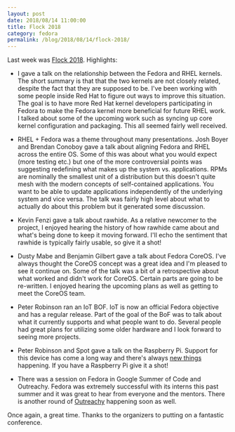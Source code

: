 ```yaml
---
layout: post
date: 2018/08/14 11:00:00
title: Flock 2018
category: fedora
permalink: /blog/2018/08/14/flock-2018/
---
```

Last week was [Flock 2018](https://flock2018.sched.com/). Highlights:

- I gave a talk on the relationship between the Fedora and RHEL kernels. The
short summary is that that the two kernels are not closely related, despite
the fact that they are supposed to be. I've been working with some people
inside Red Hat to figure out ways to improve this situation. The goal is to
have more Red Hat kernel developers participating in Fedora to make the Fedora
kernel more beneficial for future RHEL work. I talked about some of the
upcoming work such as syncing up core kernel configuration and packaging. This
all seemed fairly well received.

- RHEL + Fedora was a theme throughout many presentations. Josh Boyer and
Brendan Conoboy gave a talk about aligning Fedora and RHEL across the entire
OS. Some of this was about what you would expect (more testing etc.) but one
of the more controversial points was suggesting redefining what makes up the
system vs. applications. RPMs are nominally the smallest unit of a distribution
but this doesn't quite mesh with the modern concepts of self-contained
applications. You want to be able to update applications independently of
the underlying system and vice versa. The talk was fairly high level about
what to actually do about this problem but it generated some discussion.

- Kevin Fenzi gave a talk about rawhide. As a relative newcomer to the project,
I enjoyed hearing the history of how rawhide came about and what's being done
to keep it moving forward. I'll echo the sentiment that rawhide is typically
fairly usable, so give it a shot!

- Dusty Mabe and Benjamin Gilbert gave a talk about Fedora CoreOS. I've always
thought the CoreOS concept was a great idea and I'm pleased to see it continue
on. Some of the talk was a bit of a retrospective about what worked and didn't
work for CoreOS. Certain parts are going to be re-written. I enjoyed hearing
the upcoming plans as well as getting to meet the CoreOS team.

- Peter Robinson ran an IoT BOF. IoT is now an official Fedora objective and
has a regular release. Part of the goal of the BoF was to talk about what
it currently supports and what people want to do. Several people had
great plans for utilizing some older hardware and I look forward to seeing
more projects.

- Peter Robinson and Spot gave a talk on the Raspberry Pi. Support for this
device has come a long way and there's always [new things](https://nullr0ute.com/2018/04/the-raspberry-pi-3-b-in-fedora/)
happening. If you have a Raspberry Pi give it a shot!

- There was a session on Fedora in Google Summer of Code and Outreachy. Fedora
was extremely successful with its interns this past summer and it was great
to hear from everyone and the mentors. There is another round of [Outreachy](https://communityblog.fedoraproject.org/outreachy-mentors-winter-2018/)
happening soon as well.

Once again, a great time. Thanks to the organizers to putting on a fantastic
conference.
